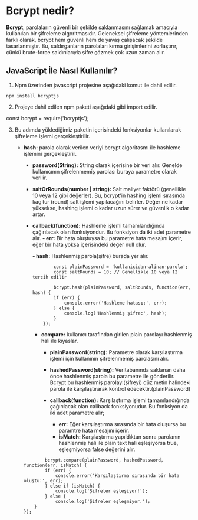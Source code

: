 # Bcrypt nedir?

**Bcrypt**, parolaların güvenli bir şekilde saklanmasını sağlamak amacıyla kullanılan bir şifreleme algoritmasıdır. Geleneksel şifreleme yöntemlerinden farklı olarak, bcrypt hem güvenli hem de yavaş çalışacak şekilde tasarlanmıştır. Bu, saldırganların parolaları kırma girişimlerini zorlaştırır, çünkü brute-force saldırılarıyla şifre çözmek çok uzun zaman alır.

## JavaScript İle Nasıl Kullanılır?

1. Npm üzerinden javascript projesine aşağıdaki komut ile dahil edilir.

``` 
npm install bcryptjs
```

2. Projeye dahil edilen npm paketi aşağıdaki gibi import edilir.

const bcrypt = require('bcryptjs');

3. Bu adımda yüklediğimiz paketin içerisindeki fonksiyonlar kullanılarak şifreleme işlemi gerçekleştirilir.

    - **hash:** parola olarak verilen veriyi bcrypt algoritasmı ile hashleme işlemini gerçekleştirir.

        - **password(String):** String olarak içerisine bir veri alır. Genelde kullanıcının şifrelenmemiş parolası buraya parametre olarak verilir.

        - **saltOrRounds(number | string):** Salt maliyet faktörü (genellikle 10 veya 12 gibi değerler). Bu, bcrypt'in hashing işlemi sırasında kaç tur (round) salt işlemi yapılacağını belirler. Değer ne kadar yüksekse, hashing işlemi o kadar uzun sürer ve güvenlik o kadar artar. 

        - **callback(function):** Hashleme işlemi tamamlandığında çağırılacak olan fonksiyondur. Bu fonksiyon da iki adet parametre alır.
            **- err:** Bir hata oluştuysa bu parametre hata mesajını içerir, eğer bir hata yoksa içerisindeki değer null olur.
            
            **- hash:** Hashlenmiş parola(şifre) burada yer alır.

            ```
                    const plainPassword = 'kullanicidan-alinan-parola';
                    const saltRounds = 10; // Genellikle 10 veya 12 tercih edilir

                    bcrypt.hash(plainPassword, saltRounds, function(err, hash) {
                    if (err) {
                        console.error('Hashleme hatası:', err);
                    } else {
                        console.log('Hashlenmiş şifre:', hash);
                    }
                });

            ```

            - **compare:** kullanıcı tarafından girilen plain parolayı hashlenmiş hali ile kıyaslar.

                - **plainPassword(string):** Parametre olarak karşılaştırma işlemi için kullanının şifrelenmemiş parolasını alır. 
                
                - **hashedPassword(string):** Veritabanında saklanan daha önce hashlenmiş parola bu parametre ile gönderilir. Bcrypt bu hashlenmiş parolayı(şifreyi) düz metin halindeki parola ile karşılaştırarak kontrol edecektir.(plainPassword)

                - **callback(function):** Karşılaştırma işlemi tamamlandığında çağırılacak olan callback fonksiyonudur. Bu fonksiyon da iki adet parametre alır;
                    
                    - **err:** Eğer karşılaştırma sırasında bir hata oluşursa bu paramtre hata mesajını içerir.
                    - **isMatch:** Karşılaştırma yapıldıktan sonra parolanın hashlenmiş hali ile plain text hali eşleşiyorsa true, eşleşmiyorsa false değerini alır.

                

        ```
                bcrypt.compare(plainPassword, hashedPassword, function(err, isMatch) {
                if (err) {
                    console.error('Karşılaştırma sırasında bir hata oluştu:', err);
                } else if (isMatch) {
                    console.log('Şifreler eşleşiyor!');
                } else {
                    console.log('Şifreler eşleşmiyor.');
            }
        });
        ```